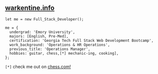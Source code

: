 ## [warkentine.info](https://warkentine.info)

```
let me = new Full_Stack_Developer();

me = {
  undergrad: 'Emory University',
  majors: [English, Pre-Med],
  certification: 'Georgia Tech Full Stack Web Development Bootcamp',
  work_background: 'Operations & HR Operations',
  previous_title: 'Operations Manager',
  hobbies: guitar, chess,[*] mechanic-ing, cooking],
};
```


`[*]` check me out on [chess.com!](https://www.chess.com/member/strong-brew)
